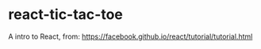 # react-tic-tac-toe
A intro to React, from: https://facebook.github.io/react/tutorial/tutorial.html
